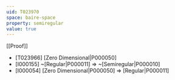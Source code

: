 ```yaml
---
uid: T023970
space: baire-space
property: semiregular
value: true
---
```

[[Proof]]

* [T023966] [Zero Dimensional|P000050]
* [I000155] ~[Regular|P000011] => ~[Semiregular|P000010]
* [I000054] [Zero Dimensional|P000050] => [Regular|P000011]

